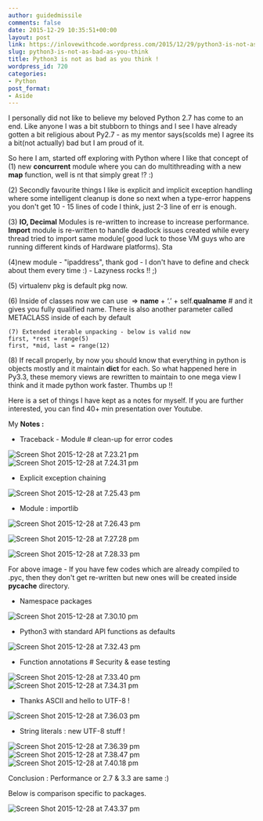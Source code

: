 ```yaml
---
author: guidedmissile
comments: false
date: 2015-12-29 10:35:51+00:00
layout: post
link: https://inlovewithcode.wordpress.com/2015/12/29/python3-is-not-as-bad-as-you-think/
slug: python3-is-not-as-bad-as-you-think
title: Python3 is not as bad as you think !
wordpress_id: 720
categories:
- Python
post_format:
- Aside
---
```


I personally did not like to believe my beloved Python 2.7 has come to an end. Like anyone I was a bit stubborn to things and I see I have already gotten a bit religious about Py2.7 - as my mentor says(scolds me) I agree its a bit(not actually) bad but I am proud of it.

So here I am, started off exploring with Python where I like that concept of (1) new **concurrent** module where you can do multithreading with a new **map** function, well is nt that simply great !? :)

(2) Secondly favourite things I like is explicit and implicit exception handling where some intelligent cleanup is done so next when a type-error happens you don't get 10 - 15 lines of code I think, just 2-3 line of err is enough.

(3) **IO, Decimal** Modules is re-written to increase to increase performance. **Import** module is re-written to handle deadlock issues created while every thread tried to import same module( good luck to those VM guys who are running different kinds of Hardware platforms). Sta

(4)new module - "ipaddress", thank god - I don't have to define and check about them every time :) - Lazyness rocks !! ;)

(5) virtualenv pkg is default pkg now.

(6) Inside of classes now we can use  => __name__ + ‘.’ + self.__qualname__ # and it gives you fully qualified name. There is also another parameter called METACLASS inside of each by default

    
    (7) Extended iterable unpacking - below is valid now
    first, *rest = range(5) 
    first, *mid, last = range(12)


(8) If recall properly, by now you should know that everything in python is objects mostly and it maintain __dict__ for each. So what happened here in Py3.3, these memory views are rewritten to maintain to one mega view I think and it made python work faster. Thumbs up !!

Here is a set of things I have kept as a notes for myself. If you are further interested, you can find 40+ min presentation over Youtube.

My **Notes :**



	
  * Traceback - Module # clean-up for error codes


![Screen Shot 2015-12-28 at 7.23.21 pm](https://inlovewithcode.files.wordpress.com/2015/12/screen-shot-2015-12-28-at-7-23-21-pm.png)![Screen Shot 2015-12-28 at 7.24.31 pm](https://inlovewithcode.files.wordpress.com/2015/12/screen-shot-2015-12-28-at-7-24-31-pm.png)



	
  * Explicit exception chaining


![Screen Shot 2015-12-28 at 7.25.43 pm](https://inlovewithcode.files.wordpress.com/2015/12/screen-shot-2015-12-28-at-7-25-43-pm.png)



	
  * Module : importlib


![Screen Shot 2015-12-28 at 7.26.43 pm](https://inlovewithcode.files.wordpress.com/2015/12/screen-shot-2015-12-28-at-7-26-43-pm.png)

![Screen Shot 2015-12-28 at 7.27.28 pm](https://inlovewithcode.files.wordpress.com/2015/12/screen-shot-2015-12-28-at-7-27-28-pm.png)

![Screen Shot 2015-12-28 at 7.28.33 pm](https://inlovewithcode.files.wordpress.com/2015/12/screen-shot-2015-12-28-at-7-28-33-pm.png)

For above image - If you have few codes which are already compiled to .pyc, then they don't get re-written but new ones will be created inside __pycache__ directory.





	
  * Namespace packages


![Screen Shot 2015-12-28 at 7.30.10 pm](https://inlovewithcode.files.wordpress.com/2015/12/screen-shot-2015-12-28-at-7-30-10-pm.png)



	
  * Python3 with standard API functions as defaults


![Screen Shot 2015-12-28 at 7.32.43 pm](https://inlovewithcode.files.wordpress.com/2015/12/screen-shot-2015-12-28-at-7-32-43-pm.png)



	
  * Function annotations # Security & ease testing


![Screen Shot 2015-12-28 at 7.33.40 pm](https://inlovewithcode.files.wordpress.com/2015/12/screen-shot-2015-12-28-at-7-33-40-pm.png)![Screen Shot 2015-12-28 at 7.34.31 pm](https://inlovewithcode.files.wordpress.com/2015/12/screen-shot-2015-12-28-at-7-34-31-pm.png)



	
  * Thanks ASCII and hello to UTF-8 !


![Screen Shot 2015-12-28 at 7.36.03 pm](https://inlovewithcode.files.wordpress.com/2015/12/screen-shot-2015-12-28-at-7-36-03-pm.png)



	
  * String literals : new UTF-8 stuff !


![Screen Shot 2015-12-28 at 7.36.39 pm](https://inlovewithcode.files.wordpress.com/2015/12/screen-shot-2015-12-28-at-7-36-39-pm.png)![Screen Shot 2015-12-28 at 7.38.47 pm](https://inlovewithcode.files.wordpress.com/2015/12/screen-shot-2015-12-28-at-7-38-47-pm.png)![Screen Shot 2015-12-28 at 7.40.18 pm](https://inlovewithcode.files.wordpress.com/2015/12/screen-shot-2015-12-28-at-7-40-18-pm.png)



Conclusion : Performance or 2.7 & 3.3 are same :)

Below is comparison specific to packages.

![Screen Shot 2015-12-28 at 7.43.37 pm](https://inlovewithcode.files.wordpress.com/2015/12/screen-shot-2015-12-28-at-7-43-37-pm.png)


